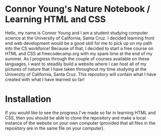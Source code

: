 # Connor Young's Nature Notebook / Learning HTML and CSS

Hello, my name is Connor Young and I am a student studying computer science at the University of California, Santa Cruz. I decided learning front end web development would be a good skill for me to pick up on my path into the CS workforce! Because of that, I decided to start a free course on HTML and CSS at freecodecamp.org with my spare time at the end of my summer. As I progress through the couple of courses available on these languages, I want to steadily build a website where I can host all of my pictures of nature that I have taken throughout my time studying at the University of California, Santa Cruz. This repository will contain what I have created with what I have learned so far!

# Installation
If you would like to see the progress I've made so far in learning HTML and CSS, then you should be able to clone the repository and make a local instance of the website on your own computer (provided that all files in the repository are in the same file on your computer).